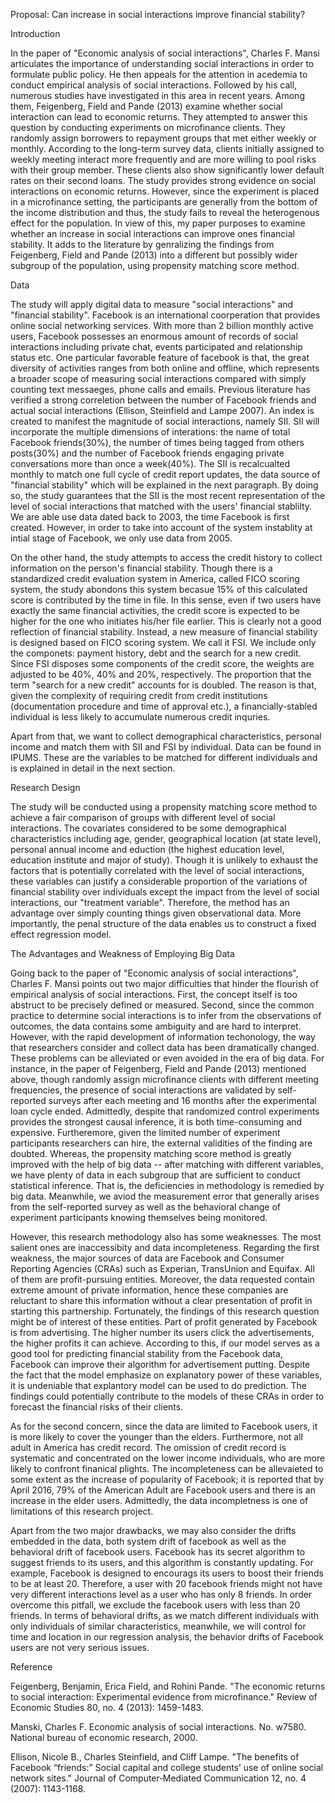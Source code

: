 Proposal: Can increase in social interactions improve financial stability?  

Introduction 

In the paper of "Economic analysis of social interactions", Charles F. Mansi articulates the importance of understanding social interactions in order to formulate public policy. He then appeals for the attention in acedemia to conduct empirical analysis of social interactions. Followed by his call, numerous studies have investigated in this area in recent years. Among them, Feigenberg, Field and Pande (2013) examine whether social interaction can lead to economic returns. They attempted to answer this question by conducting experiments on microfinance clients. They randomly assign borrowers to repayment groups that met either weekly or monthly. According to the long-term survey data, clients initially assigned to weekly meeting interact more frequently and are more willing to pool risks with their group member. These clients also show significantly lower default rates on their second loans. The study provides strong evidence on social interactions on economic returns. However, since the experiment is placed in a microfinance setting, the participants are generally from the bottom of the income distribution and thus, the study fails to reveal the heterogenous effect for the population. In view of this, my paper purposes to examine whether an increase in social interactions can improve ones financial stability. It adds to the literature by genralizing the findings from Feigenberg, Field and Pande (2013) into a different but possibly wider subgroup of the population, using propensity matching score method. 


Data 

The study will apply digital data to measure "social interactions" and "financial stability". Facebook is an international coorperation that provides online social networking services. With more than 2 billion monthly active users, Facebook possesses an enormous amount of records of social interactions including private chat, events participated and relationship status etc. One particular favorable feature of facebook is that, the great diversity of activities ranges from both online and offline, which represents a broader scope of measuring social interactions compared with simply counting text messaeges, phone calls and emails. Previous literature has verified a strong correletion between the number of Facebook friends and actual social interactions (Ellison, Steinfield and Lampe 2007). An index is created to manifest the magnitude of social interactions, namely SII. SII will incorporate the multiple dimensions of interations: the name of total Facebook friends(30%), the number of times being tagged from others posts(30%) and the number of Facebook friends engaging private conversations more than once a week(40%). The SII is recalcualted monthly to match one full cycle of credit report updates, the data source of "financial stability" which will be explained in the next paragraph. By doing so, the study guarantees that the SII is the most recent representation of the level of social interactions that matched with the users' financial stablilty. We are able use data dated back to 2003, the time Facebook is first created. However, in order to take into account of the system instablity at intial stage of Facebook, we only use data from 2005.    


On the other hand, the study attempts to access the credit history to collect information on the person's financial stability. Though there is a standardized credit evaluation system in America, called FICO scoring system, the study abondons this system becasue 15% of this calculated score is contributed by the time in file. In this sense, even if two users have exactly the same financial activities, the credit score is expected to be higher for the one who initiates his/her file earlier. This is clearly not a good reflection of financial stability. Instead, a new measure of financial stability is designed based on FICO scoring system. We call it FSI. We include only the componets: payment history, debt and the search for a new credit. Since FSI disposes some components of the credit score, the weights are adjusted to be 40%, 40% and 20%, respectively. The proportion that the term "search for a new credit" accounts for is doubled. The reason is that, given the complexity of requiring credit from credit institutions (documentation procedure and time of approval etc.), a financially-stabled individual is less likely to accumulate numerous credit inquries.  

Apart from that, we want to collect demographical characteristics, personal income and match them with SII and FSI by individual. Data can be found in IPUMS. These are the variables to be matched for different individuals and is explained in detail in the next section. 


Research Design

The study will be conducted using a propensity matching score method to achieve a fair comparison of groups with different level of social interactions. The covariates considered to be some demographical characteristics including age, gender, geographical location (at state level), personal annual income and eduction (the highest education level, education institute and major of study). Though it is unlikely to exhaust the factors that is potentially correlated with the level of social interactions, these variables can justify a considerable proportion of the variations of financial stability over individuals except the impact from the level of social interactions, our "treatment variable". Therefore, the method has an advantage over simply counting things given observational data. More importantly, the penal structure of the data enables us to construct a fixed effect regression model. 


The Advantages and Weakness of Employing Big Data  

Going back to the paper of "Economic analysis of social interactions", Charles F. Mansi points out two major difficulties that hinder the flourish of empirical analysis of social interactions. First, the concept itself is too abstruct to be precisely defined or measured. Second, since the common practice to determine social interactions is to infer from the observations of outcomes, the data contains some ambiguity and are hard to interpret. However, with the rapid development of information techonology, the way that researchers consider and collect data has been dramatically changed. These problems can be alleviated or even avoided in the era of big data. For instance, in the paper of Feigenberg, Field and Pande (2013) mentioned above, though randomly assign microfinance clients with different meeting frequencies, the presence of social interactions are validated by self-reported surveys after each meeting and 16 months after the experimental loan cycle ended. Admittedly, despite that randomized control experiments provides the strongest causal inference, it is both time-consuming and expensive. Furtheremore, given the limited number of experiment participants researchers can hire, the external validities of the finding are doubted. Whereas, the propensity matching score method is greatly improved with the help of big data -- after matching with different variables, we have plenty of data in each subgroup that are sufficient to conduct statistical inference. That is, the deficiencies in methodology is remedied by big data. Meanwhile, we aviod the measurement error that generally arises from the self-reported survey as well as the behavioral change of experiment participants knowing themselves being monitored. 

However, this research methodology also has some weaknesses. The most salient ones are inaccessibity and data incompleteness. Regarding the first weakness, the major sources of data are Facebook and Consumer Reporting Agencies (CRAs) such as Experian, TransUnion and Equifax. All of them are profit-pursuing entities. Moreover, the data requested contain extreme amount of private information, hence these companies are reluctant to share this information without a clear presentation of profit in starting this partnership. Fortunately, the findings of this research question might be of interest of these entities. Part of profit generated by Facebook is from advertising. The higher number its users click the advertisements, the higher profits it can achieve. According to this, if our model serves as a good tool for predicting financial stability from the Facebook data, Facebook can improve their algorithm for advertisement putting. Despite the fact that the model emphasize on explanatory power of these variables, it is undeniable that explantory model can be used to do prediction. The findings could potentially contribute to the models of these CRAs in order to forecast the financial risks of their clients. 

As for the second concern, since the data are limited to Facebook users, it is more likely to cover the younger than the elders. Furthermore, not all adult in America has credit record. The omission of credit record is systematic and concentrated on the lower income individuals, who are more likely to confront finanical plights.  The incompleteness can be allevaieted to some extent as the increase of popularity of Facebook; it is reported that by April 2016, 79% of the American Adult are Facebook users and there is an increase in the elder users. Admittedly, the data incompletness is one of limitations of this research project.

Apart from the two major drawbacks, we may also consider the drifts embedded in the data, both system drift of facebook as well as the behavioral drift of facebook users. Facebook has its secret algorithm to suggest friends to its users, and this algorithm is constantly updating. For example, Facebook is designed to encourags its users to boost their friends to be at least 20. Therefore, a user with 20 facebook friends might not have very different interactions level as a user who has only 8 friends. In order overcome this pitfall, we exclude the facebook users with less than 20 friends. In terms of behavioral drifts, as we match different individuals with only individuals of similar characteristics, meanwhile, we will control for time and location in our regression analysis, the behavior drifts of Facebook users are not very serious issues. 

Reference

Feigenberg, Benjamin, Erica Field, and Rohini Pande. "The economic returns to social interaction: Experimental evidence from microfinance." Review of Economic Studies 80, no. 4 (2013): 1459-1483.

Manski, Charles F. Economic analysis of social interactions. No. w7580. National bureau of economic research, 2000.

Ellison, Nicole B., Charles Steinfield, and Cliff Lampe. "The benefits of Facebook “friends:” Social capital and college students’ use of online social network sites." Journal of Computer‐Mediated Communication 12, no. 4 (2007): 1143-1168.

   





